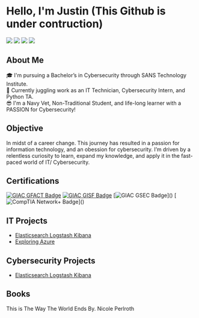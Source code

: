 # Hello, I'm Justin (This Github is under contruction)  
<a href="https://www.linkedin.com/in/justintimothymoore/"><img src="https://img.shields.io/badge/-LinkedIn-0072b1?style=for-the-badge&logo=linkedin&logoColor=white" /></a>
<a href="https://www.youtube.com/channel/UCUYt7w8-Fshuso7JG2ghp3A"><img src="https://img.shields.io/badge/-YouTube-FF0000?style=for-the-badge&logo=youtube&logoColor=white" /></a>
<a href="https://x.com/AnbuSecOps"><img src="https://img.shields.io/badge/-X (Twitter)-1DA1F2?style=for-the-badge&logo=twitter&logoColor=white" /></a>
<a href="https://www.instagram.com/anbu_secops/"><img src="https://img.shields.io/badge/-Instagram-E4405F?style=for-the-badge&logo=instagram&logoColor=white" /></a>

## About Me  
🎓 I'm pursuing a Bachelor’s in Cybersecurity through SANS Technology Institute.  
🐏 Currently juggling work as an IT Technician, Cybersecurity Intern, and Python TA.  
😎 I'm a Navy Vet, Non-Traditional Student, and life-long learner with a PASSION for Cybersecurity!  

## Objective  
In midst of a career change. This journey has resulted in a passion for information technology, and an obession for cybersecurity. I’m driven by a relentless curiosity to learn, expand my knowledge, and apply it in the fast-paced world of IT/ Cybersecurity.

## Certifications
[![GIAC GFACT Badge](https://img.shields.io/badge/-GIAC%20GFACT-6A0DAD?style=for-the-badge&logo=GIAC&logoColor=white)](https://www.credly.com/badges/3f382cb7-95f0-47b6-ad18-03dfe5d877eb/public_url) 
[![GIAC GISF Badge](https://img.shields.io/badge/-GIAC%20GISF-0000FF?style=for-the-badge&logo=GIAC&logoColor=white)](https://www.credly.com/badges/814a9b4e-829f-4fc8-96f6-2067c0918a25/public_url) 
[![GIAC GSEC Badge](https://img.shields.io/badge/-GIAC%20GSEC%20(est.%20Jan%202025)-0000FF?style=for-the-badge&logo=GIAC&logoColor=white)]()   
[![CompTIA Network+ Badge](https://img.shields.io/badge/-Network%2B%20(est.%20Dec%202024)-007ACC?style=for-the-badge&logo=CompTIA&logoColor=white)]()  

## IT Projects
- <a href="https://github.com/justintmoore/elk-stack-setup/tree/main">Elasticsearch Logstash Kibana</a>
- <a href="https://github.com/justintmoore/exploring-azure">Exploring Azure</a>

## Cybersecurity Projects  
- <a href="https://github.com/justintmoore/elk-stack-setup/tree/main">Elasticsearch Logstash Kibana</a>  

<!--
- <a href="https://github.com/justintmoore/30-day-mydfir-challenge">Exploring Azure</a>
-->

## Books
This is The Way The World Ends By. Nicole Perlroth

<!--
## Skills
Coming Soon...  
[Provide skills and associated project. Make sure to hyperlink the project - Remove this afterwards]]

| Project | Skill                                | 
|-----------------------------------------------|----------------------------|
| <a href="https://github.com/justintmoore/elk-stack-setup/tree/main">ELK Stack</a>| Log Monitoring|
| #FIXME  | <a href="https://google.com">Detection Lab</a>|
| #FIXME  | SOC Automation Lab|
| #FIXME  | SOC Automation Lab|
| #FIXME  | SOC Automation Lab|
| #FIXME  | SOC Automation Lab|
Associated Project  
-->


<!--TOOLS
## Tools  
### Network
<div>
    <img src="https://img.shields.io/badge/-Wireshark-1679A7?&style=for-the-badge&logo=Wireshark&logoColor=white" />
</div>    
### Endpoint
<div>
    <img src="https://img.shields.io/badge/-Microsoft_Defender_for_Endpoint-00A4EF?&style=for-the-badge&logo=Microsoft&logoColor=white" />
</div>  
### Vulnerability Management
<div>
    <img src="https://img.shields.io/badge/-Nessus-0033A0?&style=for-the-badge&logo=Tenable&logoColor=white" />
    <img src="https://img.shields.io/badge/-Tenable.sc-00A1DE?&style=for-the-badge&logo=Tenable&logoColor=white" />
</div>  
### Identity and Access Management
<div>
    <img src="https://img.shields.io/badge/-Active_Directory-0078D4?&style=for-the-badge&logo=Microsoft&logoColor=white" />
</div>
-->


<!-- CERTIFICATION BADGES
<img src="https://img.shields.io/badge/-Network%2B-007ACC?&style=for-the-badge&logo=CompTIA&logoColor=white" />
<img src="https://img.shields.io/badge/-A%2B-4D4D4D?&style=for-the-badge&logo=CompTIA&logoColor=white" />
<img src="https://img.shields.io/badge/-CDSA-006400?&style=for-the-badge&logoColor=white" />
<img src="https://img.shields.io/badge/-CCD-000080?&style=for-the-badge&logoColor=white" />
-->









































<!--
<h1>Hi, I'm Justin! <br/></h1>  

🎓 I'm pursuing a Bachelor’s in Cybersecurity through SANS Technology Institute.  

🐏 I currently work as an IT Technician, Cybersecurity Intern, and Teaching Assistant for Python 101.  

😎 I'm a Navy Vet, Non-Traditional Student, and life-long learner with a PASSION for Cybersecurity!

  
<h2>📃 Certifications </h2>

- <h4>GIAC Certifications:  GFACT | GISF | GSEC (Projected Date: Jan 25') </h4>  

- <h4>CompTIA Certifications:  Network+ (Projected Date: December 24') </h4>  



 

<h2>👨‍💻 Cybersecurity Projects</h2>


<!--
- <b>Data Structures and Algorithms Practice (AlgoExpert)</b>
  - [Praciting DS & Algos in Python](https://github.com/joshmadakor1/Algorithms-Practice)
- <b>Full Stack Web App (React, NodeJS, Azure, and Machine Learning Components)</b>
  - [Image Analysis Middleware](https://github.com/joshmadakor1/4chan-Image-Analysis-Middleware-C964) <b><i>(Potentially NSFW)</b></i>
- <b>PowerShell</b>
  - [Windows EventLog: Failed RDP Logins Source IP to full GeoData Conversion](https://github.com/joshmadakor1/Sentinel-Lab)
  - [JWipe (Disk Wiping Utility)](https://github.com/joshmadakor1/Jwipe.PowerShell)
  - [Active Directory Bulk User Creation](https://github.com/joshmadakor1/AD_PS)
  - [FIM (File Integrity Monitor)](https://github.com/joshmadakor1/PowerShell-Integrity-FIM)
- <b>C# (.NET Desktop Applications)</b>
  - [Ransomware Proof of Concept (Encrypter)](https://github.com/joshmadakor1/EncrypterPOC)
  - [Ransomware Proof of Concept (Decrypter)](https://github.com/joshmadakor1/DecrypterPOC)
  - [Keylogger with Email Capability](https://github.com/joshmadakor1/Key-Logger-With-Email)
- <b>Python</b>
  - [Package Delivery Application (Datastructures and Algorithms Demo)](https://github.com/joshmadakor1/Package-Delivery-Pathfinding-Algorithm)


<h2>👨‍💻 IT Projects</h2>

<h2>👨‍💻 Coding Projects</h2>


<h2>📺 YouTube Videos</h2>

<!--
- [How to get into Cybersecurity Starting From Zero](https://www.youtube.com/watch?v=a83ASGn_V_s)
- [A Day in the Life of a Cybersecurity Anayst](https://www.youtube.com/watch?v=uHy3oM7NnoU)
- [How to Create a KeyLogger (C#)](https://www.youtube.com/watch?v=N-L9hklSlNk)
- [Ransomware Demonstration (C#)](https://www.youtube.com/watch?v=OfvdQeh79s0)
- [Is WGU Legit?](https://www.youtube.com/watch?v=E2MwRWxDBkA)



<h2> 🤳 Connect with me</h2>

[<img align="left" alt="JoshMadakor | YouTube" width="40px" src="https://cdn.jsdelivr.net/npm/simple-icons@v3/icons/youtube.svg" />][youtube]
[<img align="left" alt="JoshMadakor | Twitter" width="40px" src="https://cdn.jsdelivr.net/npm/simple-icons@v3/icons/twitter.svg" />][twitter]
[<img align="left" alt="JoshMadakor | LinkedIn" width="40px" src="https://cdn.jsdelivr.net/npm/simple-icons@v3/icons/linkedin.svg" />][linkedin]
[<img align="left" alt="JoshMadakor | Instagram" width="40px" src="https://cdn.jsdelivr.net/npm/simple-icons@v3/icons/instagram.svg" />][instagram]

[twitter]: https://x.com/AnbuSecOps
[youtube]: https://www.youtube.com/channel/UCUYt7w8-Fshuso7JG2ghp3A
[instagram]: https://www.instagram.com/anbu_secops/
[linkedin]: https://www.linkedin.com/in/justintimothymoore/

<!--
**joshmadakor1/joshmadakor1** is a ✨ _special_ ✨ repository because its `README.md` (this file) appears on your GitHub profile.

Here are some ideas to get you started:

- 🔭 I’m currently working on ...
- 🌱 I’m currently learning ...
- 👯 I’m looking to collaborate on ...
- 🤔 I’m looking for help with ...
- 💬 Ask me about ...
- 📫 How to reach me: ...
- 😄 Pronouns: ...
- ⚡ Fun fact: ...

-->

